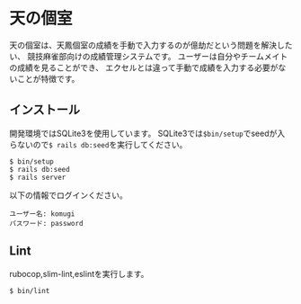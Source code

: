 # 天の個室

天の個室は、天鳳個室の成績を手動で入力するのが億劫だという問題を解決したい、
競技麻雀部向けの成績管理システムです。
ユーザーは自分やチームメイトの成績を見ることができ、
エクセルとは違って手動で成績を入力する必要がないことが特徴です。
## インストール

開発環境ではSQLite3を使用しています。
SQLite3では`$bin/setup`でseedが入らないので`$ rails db:seed`を実行してください。
```
$ bin/setup
$ rails db:seed
$ rails server
```

以下の情報でログインください。
```
ユーザー名: komugi
パスワード: password
```

## Lint
rubocop,slim-lint,eslintを実行します。
```
$ bin/lint
```
